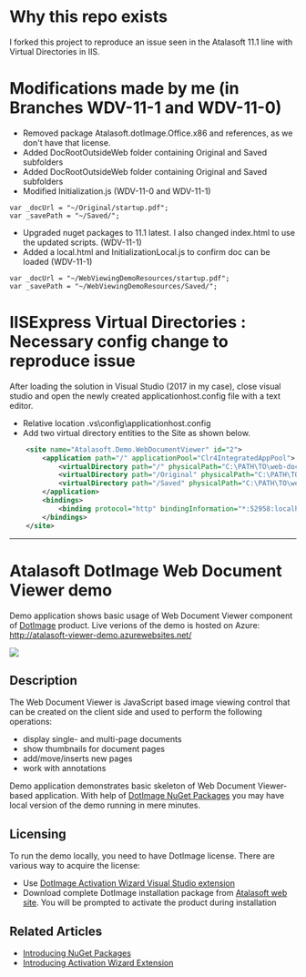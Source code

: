# Why this repo exists
I forked this project to reproduce an issue seen in the Atalasoft 11.1 line with Virtual Directories in IIS. 

# Modifications made by me (in Branches WDV-11-1 and WDV-11-0)
 - Removed package Atalasoft.dotImage.Office.x86 and references, as we don't have that license.
 - Added DocRootOutsideWeb folder containing Original and Saved subfolders
 - Added DocRootOutsideWeb folder containing Original and Saved subfolders
 - Modified Initialization.js (WDV-11-0 and WDV-11-1)
```
var _docUrl = "~/Original/startup.pdf";
var _savePath = "~/Saved/";
```
 - Upgraded nuget packages to 11.1 latest. I also changed index.html to use the updated scripts. (WDV-11-1)
 - Added a local.html and InitializationLocal.js to confirm doc can be loaded (WDV-11-1)
```
var _docUrl = "~/WebViewingDemoResources/startup.pdf";
var _savePath = "~/WebViewingDemoResources/Saved/";
```

# IISExpress Virtual Directories : Necessary config change to reproduce issue
After loading the solution in Visual Studio (2017 in my case), close visual studio and open the newly created applicationhost.config file with a text editor.
 - Relative location .vs\config\applicationhost.config
 - Add two virtual directory entities to the Site as shown below. 
```XML
    <site name="Atalasoft.Demo.WebDocumentViewer" id="2">
        <application path="/" applicationPool="Clr4IntegratedAppPool">
            <virtualDirectory path="/" physicalPath="C:\PATH\TO\web-document-viewer-demo-fork\Atalasoft.Demo.WebDocumentViewer" />
            <virtualDirectory path="/Original" physicalPath="C:\PATH\TO\web-document-viewer-demo-fork\DocRootOutsideWeb\Original" />
            <virtualDirectory path="/Saved" physicalPath="C:\PATH\TO\web-document-viewer-demo-fork\DocRootOutsideWeb\Saved" />
        </application>
        <bindings>
            <binding protocol="http" bindingInformation="*:52958:localhost" />
        </bindings>
    </site> 
```
---

# Atalasoft DotImage Web Document Viewer demo
Demo application shows basic usage of Web Document Viewer component of [DotImage](https://www.atalasoft.com/Products/DotImage) product. Live verions of the demo is hosted on Azure: http://atalasoft-viewer-demo.azurewebsites.net/

![](https://atalasoft.visualstudio.com/_apis/public/build/definitions/789e0a22-6f04-4fac-91a5-ccc70df2a1f1/1/badge)

## Description

The Web Document Viewer is JavaScript based image viewing control that can be created on the client side and used to perform the following operations:

 - display single- and multi-page documents
 - show thumbnails for document pages
 - add/move/inserts new pages
 - work with annotations

Demo application demonstrates basic skeleton of Web Document Viewer-based application. With help of [DotImage NuGet Packages](https://www.nuget.org/profiles/Atalasoft) you may have local version of the demo running in mere minutes.

## Licensing
To run the demo locally, you need to have DotImage license. There are various way to acquire the license:

 - Use [DotImage Activation Wizard Visual Studio extension](https://visualstudiogallery.msdn.microsoft.com/88ff07c9-fe68-48bd-bfdc-3fbc8a0ec1db)
 - Download complete DotImage installation package from [Atalasoft web site](https://atalasoft.com). You will be prompted to activate the product during installation

## Related Articles

 - [Introducing NuGet Packages](http://atalasoft.github.io/2016/05/03/introducing-nuget/)
 - [Introducing Activation Wizard Extension](http://atalasoft.github.io/2016/05/14/introducing-activation-wizard-extension/) 
